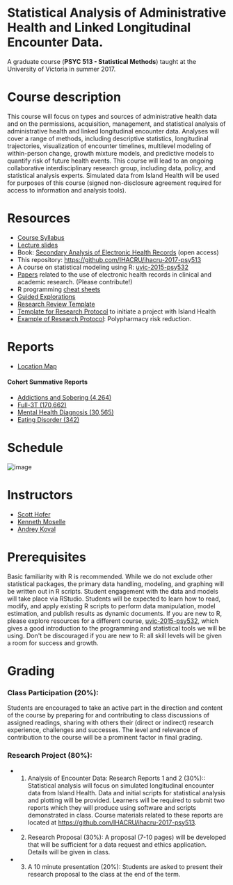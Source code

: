 # Statistical Analysis of Administrative Health and Linked Longitudinal Encounter Data.
A graduate course (**PSYC 513 - Statistical Methods**) taught at the University of Victoria in summer 2017.

# Course description

This course will focus on types and sources of administrative health data and on the permissions, acquisition, management, and statistical analysis of administrative health and linked longitudinal encounter data. Analyses will cover a range of methods, including descriptive statistics, longitudinal trajectories, visualization of encounter timelines, multilevel modeling of within-person change, growth mixture models, and predictive models to quantify risk of future health events. This course will lead to an ongoing collaborative interdisciplinary research group, including data, policy, and statistical analysis experts. Simulated data from Island Health will be used for purposes of this course (signed non-disclosure agreement required for access to information and analysis tools).

# Resources
- [Course Syllabus](https://rawgit.com/IHACRU/ihacru-2017-psy513/master/libs/materials/PSYC_513_Course%20Outline_170605.pdf)
- [Lecture slides](https://rawgit.com/IHACRU/ihacru-2017-psy513/master/libs/materials/lecture-slides-ihacru-2017-psyc513.pdf)
- Book: [Secondary Analysis of Electronic Health Records](http://www.springer.com/gp/book/9783319437408) (open access)
- This repository: https://github.com/IHACRU/ihacru-2017-psy513    
- A course on statistical modeling using R: [uvic-2015-psy532](https://github.com/andkov/psy532)
- [Papers](libs/materials/research-papers.md) related to the use of electronic health records in clinical and academic research. (Please contribute!)
- R programming [cheat sheets](https://www.rstudio.com/resources/cheatsheets/)
- [Guided Explorations](guided-exploration/README.md)
- [Research Review Template](https://rawgit.com/IHACRU/ihacru-2017-psy513/master/libs/materials/research-reviews-working-template-v2.docx)
- [Template for Research Protocol](https://rawgit.com/IHACRU/ihacru-2017-psy513/master/libs/materials/protocol-template-v2.docx) to initiate a project with Island Health 
- [Example of Research Protocol](https://rawgit.com/IHACRU/ihacru-2017-psy513/master/libs/materials/protocol-template-example-polypharmacy.docx): Polypharmacy risk reduction. 

# Reports 
- [Location Map][location_map]

#### Cohort Summative Reports
- [Addictions and Sobering (4,264)][cohort_addictions]
- [Full-3T (170,662)][cohort_full3t]
- [Mental Health Diagnosis (30,565)][cohort_mental]
- [Eating Disorder (342)][cohort_eat]

[location_map]:https://rawgit.com/IHACRU/ihacru-2017-psy513/master/reports/location_map/location_map.html
[cohort_addictions]:https://github.com/IHACRU/ihacru-2017-psy513-private/raw/master/sandbox/addictions_sobering/addictions-4264-summative.html
[cohort_full3t]:https://github.com/IHACRU/ihacru-2017-psy513-private/raw/master/sandbox/full_3t/full3t-170565-summative.html
[cohort_mental]:https://github.com/IHACRU/ihacru-2017-psy513-private/raw/master/sandbox/mental_health/mh-30662-summative.html
[cohort_eat]: https://github.com/IHACRU/ihacru-2017-psy513-private/raw/master/sandbox/eating_disorder/eating-342-summative.html
 
# Schedule
![image](https://cloud.githubusercontent.com/assets/2608073/26729360/6a4bf0ee-477b-11e7-8673-d5c9c5366623.png)

# Instructors
- [Scott Hofer](http://www.uvic.ca/socialsciences/psychology/people/faculty-directory/hoferscott.php)  
- [Kenneth Moselle](https://www.linkedin.com/in/kenneth-moselle-2457b949)  
- [Andrey Koval](https://github.com/andkov)

# Prerequisites 
Basic familiarity with R is recommended. While we do not exclude other statistical packages, the primary data handling, modeling, and graphing will be written out in R scripts. Student engagement with the data and models will take place via RStudio. Students will be expected to learn how to read, modify, and apply existing R scripts to perform data manipulation, model estimation, and publish results as dynamic documents.  If you are new to R, please explore resources for a different course, [uvic-2015-psy532](https://github.com/andkov/psy532), which gives a good introduction to the programming and statistical tools we will be using. Don't be discouraged if  you are new to R: all skill levels will be given a room for success and growth.

# Grading

### Class Participation (20%):  	
Students are encouraged to take an active part in the direction and content of the course by preparing for and contributing to class discussions of assigned readings, sharing with others their (direct or indirect) research experience, challenges and successes. The level and relevance of contribution to the course will be a prominent factor in final grading. 

### Research Project (80%): 	 
- 1. Analysis of Encounter Data: Research Reports 1 and 2  (30%):: Statistical analysis will focus on simulated longitudinal encounter data from Island Health.  Data and initial scripts for statistical analysis and plotting will be provided. Learners will be required to submit two reports which they will produce using software and scripts demonstrated in class. Course materials related to these reports are located at https://github.com/IHACRU/ihacru-2017-psy513.        
- 2. Research Proposal (30%): A proposal (7-10 pages) will be developed that will be sufficient for a data request and ethics application. Details will be given in class. 
- 3. A 10 minute presentation (20%): Students are asked to present their research proposal to the class at the end of the term. 



